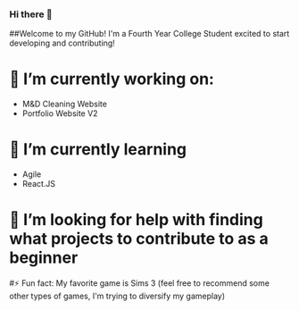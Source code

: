 ### Hi there 👋

##Welcome to my GitHub! I'm a Fourth Year College Student excited to start developing and contributing!

# 🔭 I’m currently working on:
- M&D Cleaning Website
- Portfolio Website V2

# 🌱 I’m currently learning
- Agile
- React.JS

# 🤔 I’m looking for help with finding what projects to contribute to as a beginner

#⚡ Fun fact: My favorite game is Sims 3 (feel free to recommend some other types of games, I'm trying to diversify my gameplay)


<!--
**chewitt1/chewitt1** is a ✨ _special_ ✨ repository because its `README.md` (this file) appears on your GitHub profile.

Here are some ideas to get you started:

- 🔭 I’m currently working on ...
- 🌱 I’m currently learning ...
- 👯 I’m looking to collaborate on ...
- 🤔 I’m looking for help with ...
- 💬 Ask me about ...
- 📫 How to reach me: ...
- 😄 Pronouns: ...
- ⚡ Fun fact: ...
-->
